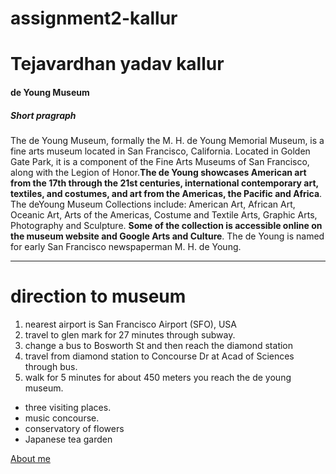 # assignment2-kallur
# Tejavardhan yadav kallur
#### de Young Museum
##### Short pragraph
The de Young Museum, formally the M. H. de Young Memorial Museum, is a fine arts museum located in San Francisco, California. Located in Golden Gate Park, it is a component of the Fine Arts Museums of San Francisco, along with the Legion of Honor.**The de Young showcases American art from the 17th through the 21st centuries, international contemporary art, textiles, and costumes, and art from the Americas, the Pacific and Africa**. The deYoung Museum Collections include: American Art, African Art, Oceanic Art, Arts of the Americas, Costume and Textile Arts, Graphic Arts, Photography and Sculpture. **Some of the collection is accessible online on the museum website and Google Arts and Culture**. The de Young is named for early San Francisco newspaperman M. H. de Young.
***
# direction to museum
1. nearest airport is  San Francisco Airport (SFO), USA
2. travel to glen mark for 27 minutes through subway.
3. change a bus to Bosworth St and then reach the diamond station
4. travel  from diamond station  to Concourse Dr at Acad of Sciences through bus.
5. walk for 5 minutes for about 450 meters you reach the de young  museum.

* three visiting places.
* music concourse.
* conservatory of flowers
* Japanese tea garden 

[About me](AboutMe.md)
